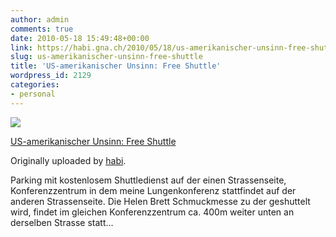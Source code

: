 ```yaml
---
author: admin
comments: true
date: 2010-05-18 15:49:48+00:00
link: https://habi.gna.ch/2010/05/18/us-amerikanischer-unsinn-free-shuttle/
slug: us-amerikanischer-unsinn-free-shuttle
title: 'US-amerikanischer Unsinn: Free Shuttle'
wordpress_id: 2129
categories:
- personal
---
```



[![](https://static.flickr.com/4038/4618471437_4f39f28e1d_m.jpg)](https://www.flickr.com/photos/habi/4618471437/)

[US-amerikanischer Unsinn: Free Shuttle](https://www.flickr.com/photos/habi/4618471437/)

Originally uploaded by [habi](https://www.flickr.com/people/habi/).

Parking mit kostenlosem Shuttledienst auf der einen Strassenseite, Konferenzzentrum in dem meine Lungenkonferenz stattfindet auf der anderen Strassenseite.
Die Helen Brett Schmuckmesse zu der geshuttelt wird, findet im gleichen Konferenzzentrum ca. 400m weiter unten an derselben Strasse statt...
